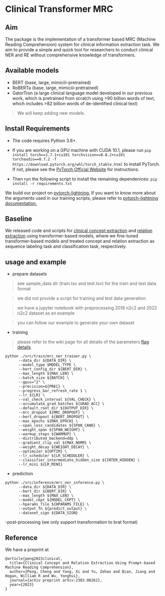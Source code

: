 # Clinical Transformer MRC

## Aim
The package is the implementation of a transformer based MRC (Machine Reading Comprehension) system for clinical information extraction task. We aim to provide a simple and quick tool for researchers to conduct clinical NER and RE without comprehensive knowledge of transformers. 

## Available models
- BERT (base, large, mimiciii-pretrained)
- RoBERTa (base, large, mimiciii-pretrained)
- GatorTron (a large clinical language model developed in our previous work, which is pretrained from scratch using >90 billion words of text, which includes >82 billion words of de-identified clinical text)
> We will keep adding new models.

## Install Requirements

* The code requires Python 3.6+.

* If you are working on a GPU machine with CUDA 10.1, please run `pip install torch==1.7.1+cu101 torchvision==0.8.2+cu101 torchaudio==0.7.2 -f https://download.pytorch.org/whl/torch_stable.html` to install PyTorch. If not, please see the [PyTorch Official Website](https://pytorch.org/) for instructions.

* Then run the following script to install the remaining dependenices: `pip install -r requirements.txt`

We build our project on [pytorch-lightning.](https://github.com/PyTorchLightning/pytorch-lightning)
If you want to know more about the arguments used in our training scripts, please 
refer to [pytorch-lightning documentation.](https://pytorch-lightning.readthedocs.io/en/latest/)

## Baseline

We released code and scripts for [clinical concept extraction](https://github.com/uf-hobi-informatics-lab/ClinicalTransformerNER) and [relation extraction](https://github.com/uf-hobi-informatics-lab/ClinicalTransformerRelationExtraction) using transformer-based models, where we fine-tuned transformer-based models and treated concept and relation extraction as sequence labeling task and classification task, respectively. <br>


## usage and example
- prepare datasets
> see sample_data dir (train.tsv and test.tsv) for the train and test data format

> we did not provide a script for training and test data generation

> we have a jupyter notebook with preprocessing 2018 n2c2 and 2022 n2c2 dataset as an example

> you can follow our example to generate your own dataset

- training
> please refer to the wiki page for all details of the parameters
> [flag details](https://github.com/uf-hobi-informatics-lab/ClinicalTransformerRelationExtraction/wiki/all-parameters)

```shell script
python ./src/train/mrc_ner_trainer.py \
      --data_dir ${DATA_DIR} \
      --model_type $MODEL_TYPE \
      --bert_config_dir ${BERT_DIR} \
      --max_length ${MAX_LEN} \
      --batch_size ${BATCH} \
      --gpus="2" \
      --precision=${PREC} \
      --progress_bar_refresh_rate 1 \
      --lr ${LR} \
      --val_check_interval ${VAL_CHECK} \
      --accumulate_grad_batches ${GRAD_ACC} \
      --default_root_dir ${OUTPUT_DIR} \
      --mrc_dropout ${MRC_DROPOUT} \
      --bert_dropout ${BERT_DROPOUT} \
      --max_epochs ${MAX_EPOCH} \
      --span_loss_candidates ${SPAN_CAND} \
      --weight_span ${SPAN_WEIGHT} \
      --warmup_steps ${WARMUP} \
      --distributed_backend=ddp \
      --gradient_clip_val ${MAX_NORM} \
      --weight_decay ${WEIGHT_DECAY} \
      --optimizer ${OPTIM} \
      --lr_scheduler ${LR_SCHEDULER} \
      --classifier_intermediate_hidden_size ${INTER_HIDDEN} \
      --lr_mini ${LR_MINI}
```

- prediction
```shell script
python ./src/inference/mrc_ner_inference.py \
      --data_dir ${DATA_DIR} \
      --bert_dir ${BERT_DIR} \
      --max_length ${MAX_LEN} \
      --model_ckpt ${MODEL_CKPT} \
      --hparams_file ${HPARAMS_FILE} \
      --output_fn ${predict_output} \
      --dataset_sign ${DATA_SIGN}

```

-post-processing (we only support transformation to brat format)

## Reference
We have a preprint at
```
@article{peng2023clinical,
  title={Clinical Concept and Relation Extraction Using Prompt-based Machine Reading Comprehension},
  author={Peng, Cheng and Yang, Xi and Yu, Zehao and Bian, Jiang and Hogan, William R and Wu, Yonghui},
  journal={arXiv preprint arXiv:2303.08262},
  year={2023}
}
```